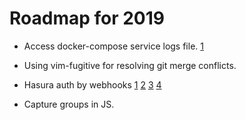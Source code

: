 # Roadmap for 2019

- Access docker-compose service logs file. [1](https://docs.docker.com/config/containers/logging/configure/)
- Using vim-fugitive for resolving git merge conflicts.

- Hasura auth by webhooks [1](https://github.com/hasura/graphql-engine/tree/master/community/boilerplates/auth-webhooks/passport-js) [2](https://blog.hasura.io/hasura-authentication-explained/) [3](https://www.vincit.com/blog/kickstart-your-graphql-api-with-hasura) [4](https://elements.heroku.com/buttons/arvi3411301/passport-js-auth-webhook)

- Capture groups in JS.

